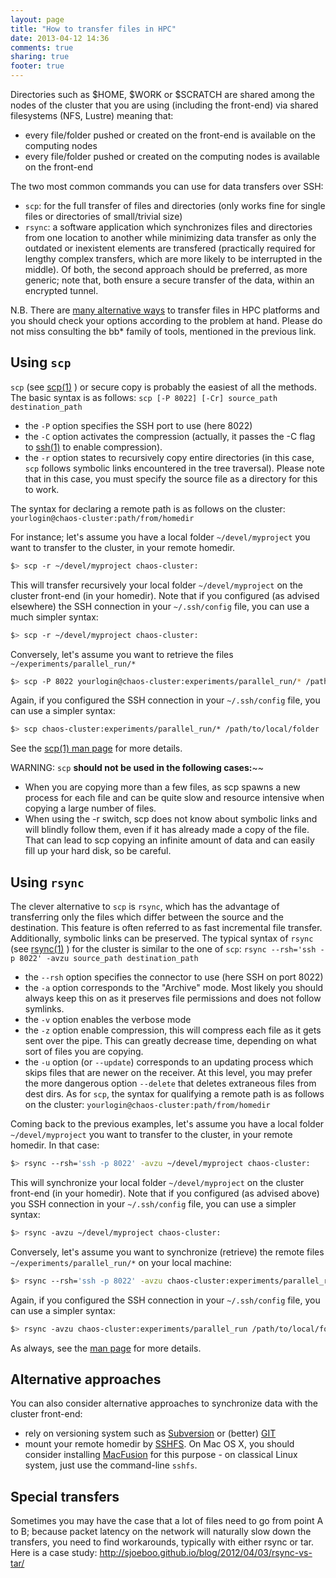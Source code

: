 ```yaml
---
layout: page
title: "How to transfer files in HPC"
date: 2013-04-12 14:36
comments: true
sharing: true
footer: true
---
```



Directories such as $HOME, $WORK or $SCRATCH are shared among the nodes of the cluster that you are using (including the front-end) via shared filesystems (NFS, Lustre) meaning that:
* every file/folder pushed or created on the front-end is available on the computing nodes
* every file/folder pushed or created on the computing nodes is available on the front-end

The two most common commands you can use for data transfers over SSH:
* `scp`: for the full transfer of files and directories (only works fine for single files or directories of small/trivial size)
* `rsync`: a software application which synchronizes files and directories from one location to another while minimizing data transfer as only the outdated or inexistent elements are transfered (practically required for lengthy complex transfers, which are more likely to be interrupted in the middle).
Of both, the second approach should be preferred, as more generic; note that, both ensure a secure transfer of the data, within an encrypted tunnel.

N.B. There are [many alternative ways](http://moo.nac.uci.edu/~hjm/HOWTO_move_data.html) to transfer files in HPC platforms and you should check your options according to the problem at hand. Please do not miss consulting the bb\* family of tools, mentioned in the previous link.

## Using `scp`

`scp` (see [scp(1)](http://www.bash-linux.com/unix-man-scp.html) ) or secure copy is probably the easiest of all the methods. The basic syntax is as follows: `scp [-P 8022] [-Cr] source_path destination_path`
* the `-P` option specifies the SSH port to use (here 8022)
* the `-C` option activates the compression (actually, it passes the -C flag to [ssh(1)](http://www.bash-linux.com/unix-man-ssh.html) to enable compression).
* the `-r` option states to recursively copy entire directories (in this case, `scp` follows symbolic links encountered in the tree traversal).  Please note that in this case, you must specify the source file as a directory for this to work.

The syntax for declaring a remote path is as follows on the cluster: `yourlogin@chaos-cluster:path/from/homedir`

For instance; let's assume you have a local folder `~/devel/myproject` you want to transfer to the cluster, in your remote homedir.


``` bash Transfer from your local machine to the remote cluster front-end
$> scp -r ~/devel/myproject chaos-cluster:
```

This will transfer recursively your local folder `~/devel/myproject`  on the cluster front-end (in your homedir).
Note that if you configured (as advised elsewhere) the SSH connection in your `~/.ssh/config` file, you can use a much simpler syntax:

``` bash Transfer from your local machine to the remote cluster front-end
$> scp -r ~/devel/myproject chaos-cluster:
```

Conversely, let's assume you want to retrieve the files `~/experiments/parallel_run/*`

``` bash Transfer from the remote cluster front-end to your local machine
$> scp -P 8022 yourlogin@chaos-cluster:experiments/parallel_run/* /path/to/local/folder
```

Again, if you configured the SSH connection in your `~/.ssh/config` file, you can use a simpler syntax:

``` bash Transfer from the remote cluster front-end to your local machine
$> scp chaos-cluster:experiments/parallel_run/* /path/to/local/folder
```


See the [scp(1) man page](http://www.bash-linux.com/unix-man-scp.html) for more details.

WARNING: `scp` **should not be used in the following cases:**~~
* When you are copying more than a few files, as scp spawns a new process for each file and can be quite slow and resource intensive when copying a large number of files.
* When using the -r switch, scp does not know about symbolic links and will blindly follow them, even if it has already made a copy of the file. That can lead to scp copying an infinite amount of data and can easily fill up your hard disk, so be careful.

## Using `rsync`

The clever alternative to `scp` is `rsync`, which has the advantage of transferring only the files which differ between the source and the destination. This feature is often referred to as fast incremental file transfer. Additionally, symbolic links can be  preserved. The typical syntax of `rsync` (see [rsync(1)](http://www.bash-linux.com/unix-man-rsync.html) ) for the cluster is similar to the one of `scp`:
`rsync --rsh='ssh -p 8022' -avzu source_path destination_path`
* the `--rsh` option specifies the connector to use (here SSH on port 8022)
* the `-a` option corresponds to the "Archive" mode. Most likely you should always keep this on as it preserves file permissions and does not follow symlinks.
* the `-v` option enables the verbose mode
* the `-z` option enable compression, this will compress each file as it gets sent over the pipe. This can greatly decrease time, depending on what sort of files you are copying.
* the `-u` option (or `--update`) corresponds to an updating process which skips files that are newer on the receiver. At this level, you may prefer the more dangerous option `--delete` that deletes extraneous files from dest dirs.
As for `scp`, the syntax for qualifying a remote path is as follows on the cluster: `yourlogin@chaos-cluster:path/from/homedir`

Coming back to the previous examples, let's assume you have a local folder `~/devel/myproject` you want to transfer to the cluster, in your remote homedir. In that case:

``` bash Transfer from your local machine to the remote cluster front-end
$> rsync --rsh='ssh -p 8022' -avzu ~/devel/myproject chaos-cluster:
```

This will synchronize your local folder `~/devel/myproject`  on the cluster front-end (in your homedir).
Note that if you configured (as advised above) you SSH connection in your `~/.ssh/config` file, you can use a simpler syntax:

``` bash Transfer from your local machine to the remote cluster front-end
$> rsync -avzu ~/devel/myproject chaos-cluster:
```

Conversely, let's assume you want to synchronize (retrieve) the remote files `~/experiments/parallel_run/*` on your local machine:

``` bash Transfer from the remote cluster front-end to your local machine
$> rsync --rsh='ssh -p 8022' -avzu chaos-cluster:experiments/parallel_run /path/to/local/folder
```

Again, if you configured the SSH connection in your `~/.ssh/config` file, you can use a simpler syntax:

``` bash Transfer from the remote cluster front-end to your local machine
$> rsync -avzu chaos-cluster:experiments/parallel_run /path/to/local/folder
```


As always, see the [man page](http://www.bash-linux.com/unix-man-rsync.html) for more details.

## Alternative approaches

You can also consider alternative approaches to synchronize data with the cluster front-end:
* rely on versioning system such as [Subversion](http://subversion.tigris.org/) or (better) [GIT](http://git-scm.com)
* mount your remote homedir by [SSHFS](http://en.wikipedia.org/wiki/SSHFS). On Mac OS X, you should consider installing [MacFusion](http://macfusionapp.org) for this purpose - on classical Linux system, just use the command-line `sshfs`.


## Special transfers

Sometimes you may have the case that a lot of files need to go from point A to B;
because packet latency on the network will naturally slow down the transfers,
you need to find workarounds, typically with either rsync or tar. Here is a case study:
http://sjoeboo.github.io/blog/2012/04/03/rsync-vs-tar/


